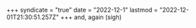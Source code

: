 +++
syndicate = "true"
date = "2022-12-1"
lastmod = "2022-12-01T21:30:51.257Z"
+++
and, again (sigh)